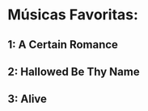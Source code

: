 <h1> Músicas Favoritas: </h1>
<h2> 1: A Certain Romance </h2>
<h2> 2: Hallowed Be Thy Name </h2>
<h2> 3: Alive </h2>
